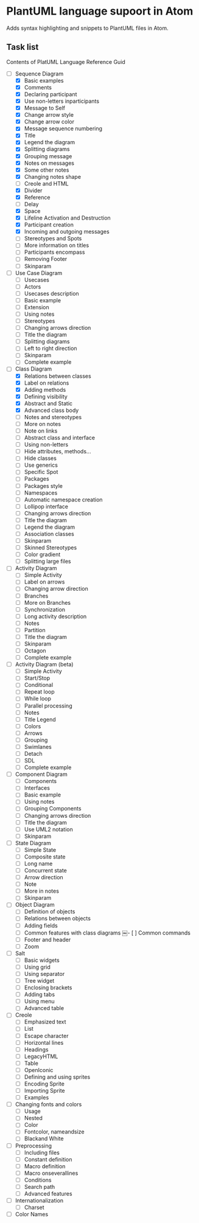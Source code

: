 # PlantUML language supoort in Atom

Adds syntax highlighting and snippets to PlantUML files in Atom.

## Task list

Contents of PlatUML Language Reference Guid

- [ ] Sequence Diagram
    - [x] Basic examples
    - [x] Comments
    - [x] Declaring participant
    - [x] Use non-letters inparticipants
    - [x] Message to Self
    - [x] Change arrow style
    - [x] Change arrow color
    - [x] Message sequence numbering
    - [x] Title
    - [x] Legend the diagram
    - [x] Splitting diagrams
    - [x] Grouping message
    - [x] Notes on messages
    - [x] Some other notes
    - [x] Changing notes shape
    - [ ] Creole and HTML
    - [x] Divider
    - [X] Reference
    - [ ] Delay
    - [X] Space
    - [X] Lifeline Activation and Destruction
    - [X] Participant creation
    - [X] Incoming and outgoing messages
    - [ ] Stereotypes and Spots
    - [ ] More information on titles
    - [ ] Participants encompass
    - [ ] Removing Footer
    - [ ] Skinparam
- [ ] Use Case Diagram
    - [ ] Usecases
    - [ ] Actors
    - [ ] Usecases description
    - [ ] Basic example
    - [ ] Extension
    - [ ] Using notes
    - [ ] Stereotypes
    - [ ] Changing arrows direction
    - [ ] Title the diagram
    - [ ] Splitting diagrams
    - [ ] Left to right direction
    - [ ] Skinparam
    - [ ] Complete example
- [ ] Class Diagram
    - [x] Relations between classes
    - [x] Label on relations
    - [x] Adding methods
    - [x] Defining visibility
    - [x] Abstract and Static
    - [x] Advanced class body
    - [ ] Notes and stereotypes
    - [ ] More on notes
    - [ ] Note on links
    - [ ] Abstract class and interface
    - [ ] Using non-letters
    - [ ] Hide attributes, methods...
    - [ ] Hide classes
    - [ ] Use generics
    - [ ] Specific Spot
    - [ ] Packages
    - [ ] Packages style
    - [ ] Namespaces
    - [ ] Automatic namespace creation
    - [ ] Lollipop interface
    - [ ] Changing arrows direction
    - [ ] Title the diagram
    - [ ] Legend the diagram
    - [ ] Association classes
    - [ ] Skinparam
    - [ ] Skinned Stereotypes
    - [ ] Color gradient
    - [ ] Splitting large files
- [ ] Activity Diagram
    - [ ] Simple Activity
    - [ ] Label on arrows
    - [ ] Changing arrow direction
    - [ ] Branches
    - [ ] More on Branches
    - [ ] Synchronization
    - [ ] Long activity description
    - [ ] Notes
    - [ ] Partition
    - [ ] Title the diagram
    - [ ] Skinparam
    - [ ] Octagon
    - [ ] Complete example
- [ ] Activity Diagram (beta)
    - [ ] Simple Activity
    - [ ] Start/Stop
    - [ ] Conditional
    - [ ] Repeat loop
    - [ ] While loop
    - [ ] Parallel processing
    - [ ] Notes
    - [ ] Title Legend
    - [ ] Colors
    - [ ] Arrows
    - [ ] Grouping
    - [ ] Swimlanes
    - [ ] Detach
    - [ ] SDL
    - [ ] Complete example
- [ ] Component Diagram
    - [ ] Components
    - [ ] Interfaces
    - [ ] Basic example
    - [ ] Using notes
    - [ ] Grouping Components
    - [ ] Changing arrows direction
    - [ ] Title the diagram
    - [ ] Use UML2 notation
    - [ ] Skinparam
- [ ] State Diagram
    - [ ] Simple State
    - [ ] Composite state
    - [ ] Long name
    - [ ] Concurrent state
    - [ ] Arrow direction
    - [ ] Note
    - [ ] More in notes
    - [ ] Skinparam
- [ ] Object Diagram
    - [ ] Definition of objects
    - [ ] Relations between objects
    - [ ] Adding fields
    - [ ] Common features with class diagrams
￼- [ ] Common commands
    - [ ] Footer and header
    - [ ] Zoom
- [ ] Salt
    - [ ] Basic widgets
    - [ ] Using grid
    - [ ] Using separator
    - [ ] Tree widget
    - [ ] Enclosing brackets
    - [ ] Adding tabs
    - [ ] Using menu
    - [ ] Advanced table
- [ ] Creole
    - [ ] Emphasized text
    - [ ] List
    - [ ] Escape character
    - [ ] Horizontal lines
    - [ ] Headings
    - [ ] LegacyHTML
    - [ ] Table
    - [ ] OpenIconic
    - [ ] Defining and using sprites
    - [ ] Encoding Sprite
    - [ ] Importing Sprite
    - [ ] Examples
- [ ] Changing fonts and colors
    - [ ] Usage
    - [ ] Nested
    - [ ] Color
    - [ ] Fontcolor, nameandsize
    - [ ] Blackand White
- [ ] Preprocessing
    - [ ] Including files
    - [ ] Constant definition
    - [ ] Macro definition
    - [ ] Macro onseverallines
    - [ ] Conditions
    - [ ] Search path
    - [ ] Advanced features
- [ ] Internationalization
    - [ ] Charset
- [ ] Color Names
